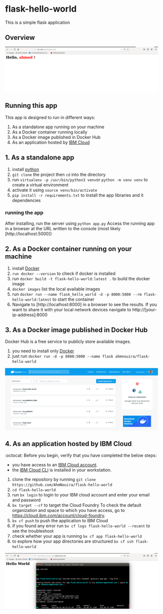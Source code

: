 # flask-hello-world

This is a simple flask application

## Overview

![hello_ahmed](/img/hello_ahmed.png)

## Running this app

This app is designed to run in different ways:

1. As a standalone app running on your machine
2. As a Docker container running locally
3. As a Docker image published in Docker Hub
4. As an application hosted by [IBM Cloud](https://https://www.ibm.com/cloud)

## 1. As a standalone app

1. install [python](https://www.python.org/)
2. `git clone` the project then `cd` into the directory
3. run `virtualenv -p /usr/bin/python3 venv`or `python -m venv venv` to create a virtual environment
4. activate it using `source venv/bin/activate`
5. `pip install -r requirements.txt` to install the app libraries and it dependencies

### running the app

After installing, run the server using `python app.py`
Access the running app in a browser at the URL written to the console (most likely [http://localhost:5000])

## 2. As a Docker container running on your machine

1. install [Docker](https://www.docker.com/)
2. `run docker --version` to check if docker is installed
3. run `docker build -t flask-hello-world:latest .` to build the docker image
4. `docker images` list the local available images
5. run `docker run --name flask_hello_world -d -p 8000:5000 --rm flask-hello-world:latest` to start the container
6. Navigate to [http://localhost:8000] in a browser to see the results. If you want to share it with your local network devices navigate to http://[your-ip-address]:8000

## 3. As a Docker image published in Docker Hub

Docker Hub is a free service to publicly store available images.

1. you need to install only [Docker](https://www.docker.com/)
2. just run `docker run -d -p 8080:5000 --name flask ahmnouira/flask-hello-world`

![my_docker_hub](/img/docker_hub.png)

## 4. As an application hosted by IBM Cloud

 :octocat: Before you begin, verify that you have completed the below steps:

* you have access to an [IBM Cloud account](https://cloud.ibm.com/registration).
* the [IBM Cloud CLI](https://cloud.ibm.com/docs/cli?topic=cloud-cli-getting-started) is installed in your workstation.

1. clone the repository by running  `git clone https://github.com/AhmNouira/flask-hello-world`
2. `cd flask-hello-world`
3. run `bx login` to login to your IBM cloud account and enter your email and password
4. `bx target --cf` to target the Cloud Foundry
To check the default organization and space to which you have access, go to <https://cloud.ibm.com/account/cloud-foundry>.
5. `bx cf push` to push the application to IBM Cloud
6. if you found any error run `bx cf logs flask-hello-world --recent` to see the troubleshoot
7. check whether your app is running `bx cf app flask-hello-world`
8. to explore how your app directories are structured `bx cf ssh flask-hello-world`

![ibm_cloud](/img/ibm_cloud.png)

